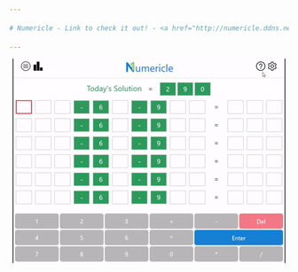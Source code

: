 ```yaml
---

# Numericle - Link to check it out! - <a href="http://numericle.ddns.net"> Numericle </a>

---
```


<p align="center">
  <img src="https://github.com/JEllis66/Numericle-Deployment/blob/master/numericleTutorial.gif" alt="animated" />
</p>

